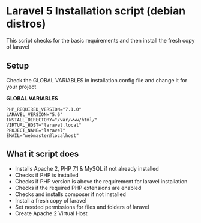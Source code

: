 # Laravel 5 Installation script (debian distros)
This script checks for the basic requirements and then install the fresh copy of laravel

## Setup
Check the GLOBAL VARIABLES in installation.config file and change it for your project

**GLOBAL VARIABLES**
```
PHP_REQUIRED_VERSION="7.1.0"
LARAVEL_VERSION="5.6"
INSTALL_DIRECTORY="/var/www/html/"
VIRTUAL_HOST="laravel.local"
PROJECT_NAME="laravel"
EMAIL="webmaster@localhost"
```

## What it script does
- Installs Apache 2, PHP 7.1 & MySQL if not already installed
- Checks if PHP is installed
- Checks if PHP version is above the requirement for laravel installation
- Checks if the required PHP extensions are enabled
- Checks and installs composer if not installed
- Install a fresh copy of laravel
- Set needed permissions for files and folders of laravel
- Create Apache 2 Virtual Host
